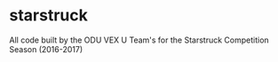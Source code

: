 # starstruck
All code built by the ODU VEX U Team's for the Starstruck Competition Season (2016-2017)
